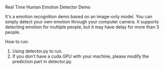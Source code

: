 Real Time Human Emotion Detector Demo


It's a emotion recognition demo based on an image-only model. You can simply detect your own emotion through your computer camera. 
It supports detecting emotion for multiple people, but it may have delay for more than 3 people. 

How to run:
1. Using detector.py to run.
2. If you don't have a cuda GPU with your machine, please modify the prediction part in detector.py.
